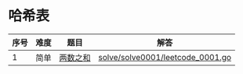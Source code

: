 # 哈希表

<!--- table -->

| 序号 | 难度 | 题目                                                 | 解答                                                                 |
| ---- | ---- | ---------------------------------------------------- | -------------------------------------------------------------------- |
| 1    | 简单 | [两数之和](https://leetcode-cn.com/problems/two-sum) | [solve/solve0001/leetcode_0001.go](solve/solve0001/leetcode_0001.go) |
